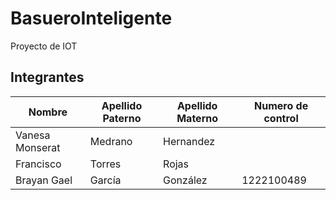 # BasueroInteligente
Proyecto de IOT

## Integrantes
|Nombre | Apellido Paterno | Apellido Materno |Numero de control|
|-|-|-|-|
|Vanesa Monserat|Medrano|Hernandez||
|Francisco|Torres|Rojas||
|Brayan Gael|García|González|1222100489|
